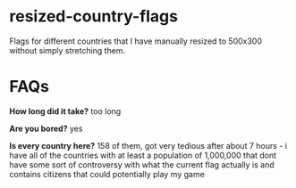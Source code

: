 # resized-country-flags
Flags for different countries that I have manually resized to 500x300 without simply stretching them.

# FAQs
__How long did it take?__
too long

__Are you bored?__
yes

__Is every country here?__
158 of them, got very tedious after about 7 hours - i have all of the countries with at least a population of 1,000,000 that dont have some sort of controversy with what the current flag actually is and contains citizens that could potentially play my game
